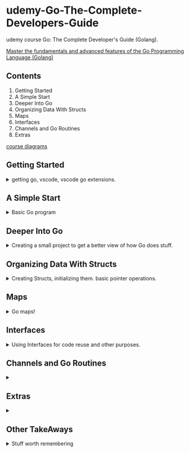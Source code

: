 <!--
ignore these words in spell check for this file
// cSpell:ignore Intn Errorf Holla PIMPL
-->

# udemy-Go-The-Complete-Developers-Guide

udemy course Go: The Complete Developer's Guide (Golang).

[Master the fundamentals and advanced features of the Go Programming Language (Golang)](https://www.udemy.com/course/go-the-complete-developers-guide/)


## Contents

1. Getting Started
2. A Simple Start
3. Deeper Into Go
4. Organizing Data With Structs
5. Maps
6. Interfaces
7. Channels and Go Routines
8. Extras

[course diagrams](https://github.com/StephenGrider/GoCasts/tree/master/diagrams)

## Getting Started

<details>
<summary>
getting go, vscode, vscode go extensions.
</summary>
[go](https://go.dev/)\
[vscode](https://code.visualstudio.com/)\
[vscode go extension](https://marketplace.visualstudio.com/items?itemName=golang.Go)
</details>


## A Simple Start

<details>
<summary>
Basic Go program
</summary>

### Boring Ol' Hello World

create a "hello world" folder, with "main.go" file

```go
package main

import "fmt"

func main(){
    fmt.Println("hi there!")
}
```

### Five Important Questions

the five basic questions that we can learn from the simple example

> 1. How do we run the code in our project?
> 2. What does `package main` mean?
> 3. What does `import "fmt"` mean?
> 4. What's that `func` thing?
> 5. How is the file "main.go" organized?

now we want to run this code, we go to our folder, and we can run the code

```sh
cd hello world
go run main.go
```

but what's with that `go` command? what else can it do?

> - go build  - compiles a bunch of go source code files
> - go run - compiles and executes one or two files
> - go fmt - formats all the code in each file in the current directory
> - go install - compiles and "installs" a package
> - go get - downloads the raw source code of someone elses package
> - go test - runs any tests associated with the current project

we first run `go run`, but if we run `go build`, it will create an executable file.

### Go Packages

in go:
> Package == Project == Workspace

a package can have many files, each files declares which package it belongs to. in our example, `package main`.

there are two types of packages, executables and reenables. executables packages create executable files, reusable packages are support libraries (dependency).

executables packages are always called 'main', and should always have a `func main()`. any other name makes it a support package, and will not create an executable package.

if we change the name of the package and build it, it won't create an executable file.

### Import Statements

the import statement gives us access to function defined in another package. some packages are part of the standard, and some are not.

[packages documentation](https://pkg.go.dev/std)

### File Organization

`func` is short for function. the required format is `func`, the name of the function, arguments to the function, curly braces (same line), and then the body in a new line, and the closing curling braces in a new line.

every file in this course will look like this:
> - package declaration
> - imports other packages that we need
> - body: define functions, things that we want to do


</details>

## Deeper Into Go

<details>
<summary>
Creating a small project to get a better view of how Go does stuff.
</summary>

### Project Overview
we start with a project: "cards", this project will be about playing card games, we will create the following functions:

> - newDeck - create a list of playing card. essentially an array of string
> - print - log out the contents of a deck of cards
> - shuffle - shuffle all the cards in a deck
> - deal - create a 'hand' of cards.
> - saveToFile - save a list of cards to a file on the local machine
> - newDeckFromFile - load a list of cards from the local machine

### New Project Folder

all of our files will be inside a single directory, so we need 'cards' folder. everything for the project will be inside this folder. we start with another main.go file.

```go
package main

func main() {

}
```

### Variable Declarations

now we get into some actual parts of go, we will start with variables declarations. there are some ways to define variables;

1. `var <var name> <type> = <value>` - has a warning message.
   1. var informs go that this is a new variable
   2. next is the name of the variable
   3. then the type
   4. the equal sign
   5. the initial value
   6. can live outside a function
2. `<var name> := <value>` - type inference
   1. `:=` creates a new variable. 
   2. must provide an initial value
   3. must be inside a function

go is a static typed language (like c++ and java, unlike javascript, python or ruby). if a variable is from one type, then it can't be changed to hold a value of another type.

types:
- bool
- string
- int
- float64
- (some more)

```go
package main

import "fmt"

//card4 := 55 //illegal - can't do this outside
var card3 int = 60 legal - can do this outside

func main() {
    //option 1
    var card1 string = "Ace of Spades"
    fmt.Println(card1)
    //option 2
    card2 := "Ace of Spades"
    fmt.Println(card2)

    fmt.Println(card3)
}
```

### Functions and Return Types

defining a function is the same as the "main" function, but while the main function didn't return anything, we want our function to return a value.

`func <name>(<arguments>) <return type>` then `{` on the same line, the function body in a new line and the closing `}` on a new line again. when we don't return anything, we can omit the return type.

type inference works with functions without issues.

```go
package main

import "fmt"

func main() {
    var card1 string = newCard()
    fmt.Println(card1)
}

func newCard() string{
    return "Five of Diamonds"
}
```

### Slices and For Loops

Go has two types to handle 'lists' of data: Array and Slice. an array is a fixed length list, a slice can grow and shrink. for both options the type of each record must be the same.

to create a slice, we use the following syntax: `<name> := []<type>{<value1>,<value2>}`. we can add elements with the `append(<slice>, <value>)` function. this function doesn't modify the original slice, it returns a new one.

we can iterate over slice with a `for <index>,<element> := range <slice> {` syntax. then we can define what we do inside. notice that we use the `:=` syntax. we can also define them outside and use `=` instead.

```go
package main

import "fmt"

func main() {
	cards1 := []string{"Ace of Diamonds", newCard()}
	cards2 := append(cards1, "Five of Hearts")
	fmt.Println(cards1)
	fmt.Println(cards2)
	for i, card := range cards2 {
		fmt.Println(i, card)
	}

    var i2 int
	var card2 string
	for i2, card2 = range cards1 {
		fmt.Println(i2, card2)
	}
}

func newCard() string {
	return "Five of Diamonds"
}
```

### OO Approach vs Go Approach

Go isn't a a object oriented language. there are no classes (there are structs). if we were using an OOP approach, we would have a Deck class that we can initialize Deck instances from.

we will define a Deck type, which is built over `[]string` (slice of string), and define functions that use this type as a "receiver".

we will also create other files "deck.go" and "deck_test.go" to hold the type definition and some associated test.

### Custom Type Declarations

we define a type on top of an existing type, but this allows us to use it in functions. `type <name> <base type>`. we can now replace `[]string` with the newly created `deck`.

**deck.go**
```go
package main

//create a new type 'deck' which is a slice of strings

type deck []string
```
we also add the other file to the `go run` command.
```sh
go run main.go deck.go
```

now we also want a function that does the print loop for the deck of cards
```go
package main

//create a new type 'deck' which is a slice of strings

type deck []string

func (d deck) print (){
    for i,card:= range d {
        fmt.Println(i,card)
    }
}
```

now we can call this function in the main.go file, using the dot syntax.


### Receiver Functions

a receiver function is sort of like a method, or an extension method ( like *this*, or *self*)

`func (<identifier> <type>) <function name> (<arguments>) <return type>`

by convention we use a one or two letter name to refer to the passed value, and usually the abbreviation of the type.
**deck.go**
```go
package main

//create a new type 'deck' which is a slice of strings

type deck []string

func (d deck) print (){
    for i,card:= range d {
        fmt.Println(i,card)
    }
}
```


**main.go**
```go
package main

import "fmt"

func main() {
	cards := deck{"ace of Diamonds", "aaa"}
    cards.print()
}
```


### Creating a New Deck

out of the six functions we set out to create, we have just created one! we will now create another function, *newDeck()*. this is not a receiver function, it creates a new deck.

here we also see a nested loop. we usually need to define a index and the value in range for loop. so we use the `_` instead to make this a throw-away variable.

**deck.go**
```go
func newDeck() deck {
	cards := deck{}
	cardSuits := []string{"Spades", "Hearts", "Clubs", "Diamonds"}
	cardValues := []string{"Ace", "Two", "Three", "Four"}
	for _, cardSuit := range cardSuits {
		for _, cardValue := range cardValues {
			cards = append(cards, cardValue+" of "+cardSuit)
		}
	}

	return cards
}
```

### Slice Range Syntax

now we want to work on the "deal" function, which will create a "hand" (still a deck) of some size. go is zero-indexed, and uses the square brackets as an indexing operator. we can use a helper syntax to take a range, starting from an index, and going up to an ending index (not included). we can omit one of the indexes and that would mean the beginning or the end (including).


```go
	numbers := []int{0, 1, 2, 3, 4, 5, 6}

	fmt.Println(numbers[:3])  //0,1,2
	fmt.Println(numbers[3:])  //3,4,5,6
	fmt.Println(numbers[4:6]) //4,5
```


### Multiple Return Values

now lets implement the *deal* function, we define the function and the arguments, the identifier comes before the type name (unlike other languages), we want to return two separate values. we already saw something similar with the range for loops. so we define the return types in parentheses. when we return them we stick a comma.

**deck.go**
```go
func deal (d deck, handSize int) (deck,deck) {
    return d[:handSize], d[handSize:]
}
```

we get the variables returned from the function with a comma, just like what we used for the range loops. we can use either `:=` syntax to create new variables, `=` to assign, and `:=` when we assign one and create another
```go
	cards := newDeck()
	cards.print()
	h1, h2 := deal(cards, 2)
	fmt.Println("hand 1")
	h1.print()
	fmt.Println("hand 2")
	h2.print()
```

### Byte Slices

now we will look at the "saveToFile" function. we want to save the data to disk. we will use another package from the go standard, this time "ioutil" (io utilities), and the *WriteFile* function.

> `func WriteFile(filename string, data []byte,perm os.FileMode) error`

we can see that this function uses a non basic type, *os.FileMode*, and returns type *error*. to use the function we need to turn the deck into a []byte - a slice of bytes. a string is basically a byte slice, each byte is an ascii code.

[ascii table](https://www.asciitable.com)

### Deck to String

we want to make our deck into a string and then a []byte (slice of bytes). this will require **type conversion**, this is done with using the type like an operator.

```go
sliceOfBytes := []byte("hello")
fmt.Println(sliceOfBytes) //[104 101 108 108 111]
```

we have a deck, which is []string, we want it to be a single string, and the make that string into []byte. we might also have other cases where we need a single string from a deck, so lets create a function for it, and then use it. we can make it receiver function or a free function, we will go with a receiver function syntax.

**deck.go**
```go
func (d deck) toString() string {

}
```

### Joining a Slice of Strings

the deck type is []string, so we want to make a single string out of it. we start with type conversion. this is safe to do. we will use another package that can help us with this, 

**deck.go**
```go
import "strings"
func (d deck) toString() string {
	s := []string(d)
	str := strings.Join(s, ",")
	return str
    //return strings.Join(d, ",") // also works
}
```

we have multiple imports, so we can condense them together, we use parentheses and each package on a new line (no separator)
```go
import (
    "fmt"
    "strings"
)
```

now we have single string, so we are almost ready.

### Saving Data to the Hard Drive

now we need the final 'saveToFile' function, it will be a receiver function, which will make use of ioutil's *WriteFile*, and will return the same type of value. we will use 0666 as the permissions,


```go
import "io/util"

func (d deck) saveToFile(filename string) error {
	return ioutil.WriteFile(filename, []byte(d.toString()), 0666)
}
```
we can test this. if we pass a simple string this will be treated as a relative path, and will be created at same directory as the executable.

**main.go**
```go
d := newDeck()
d.saveToFile("abc.txt")
```

### Reading From the Hard Drive

now we do things in reverse, let's find the matching function in ioutil package. this is `func ReadFile(filename string)([]byte,error)`. for now we care about the byte slice part.

but what is the error object? if there was an error, it will have a value, otherwise, the value will be **nil**. we need to understand the error and decide how to deal with it. we can return a new deck, or decide that something we wrong and quit the program. we decide that in this case, we should quit the program.
we will use the os (operating system) package and exit with status code 1.

**deck.go**
```go
func newDeckFromFile(filename string) deck{
    bs,err= ioutil.ReadFile(filename)
    if err != nil {
        // Option #1 - log the error and return a new deck
        // Option #2 - log the error and quit the program
        fmt.Println("Error:",err)
		os.Exit(1) // exit with status code

    }

   // return something
}
```

### Error Handling

if there was no error, we have a []byte, which we want to make into a string, and then []string, eventually a deck. we will use type conversions and *strings.Split()*. the go language convention is to use short variables names, even single letter.

**deck.go**
```go
func newDeckFromFile(filename string) deck{
    bs,err= ioutil.ReadFile(filename)
    if err != nil {
        // Option #1 - log the error and return a new deck
        // Option #2 - log the error and quit the program
        fmt.Println("Error:",err)
		os.Exit(1) // exit with status code

    }

   return deck(strings.Split(string(bs),","))
}
```

we can test this in the main file.

### Shuffling a Deck

now we want to shuffle the deck, there is no built in shuffle functionality, but we can do one ourselves. we iterate over the deck, and for each card, we randomly swap it with a different card.

we need the length of the deck and a way to generate a random number, this comes from "math/rand", the function `func Intn (n int) int`. we find the length of the slice with *len*. we use the range for loop syntax, but drop the 2nd argument. and now we use the fancy way to swap.

**deck.go**
```go
func (d deck) shuffle(){
    for i := range d {
        newPosition :=rand.Intn(len(d)-1)
        d[i],d[newPosition] = d[newPosition],d[i]
    }
}
```
**main.go**
```go
	cards5 := newDeck()
	cards5.shuffle()
	cards5.print()
```

we run this several times, and we always get the same result! we didn't set up a random seed value!

### Random Number Generation

go uses the same seed by default. this is done with type Rand. we use `func New(src Source) *Rand`, which uses a Source type and returns a pointer type. then we can use it.


**deck.go**
```go
func (d deck) shuffle(){

    source := rand.NewSource(5)
    r := rand.New(source)

    for i := range d {
        newPosition :=r.Intn(len(d)-1)
        d[i],d[newPosition] = d[newPosition],d[i]
    }
}
```
to get a seed we will use the current time from the time package. tha main thing we learn is how to use the documentation.

```go
func (d deck) shuffle(){

    source := rand.NewSource(time.Now().UnixNano())
    r := rand.New(source)

    for i := range d {
        newPosition :=r.Intn(len(d)-1)
        d[i],d[newPosition] = d[newPosition],d[i]
    }
}
```

### Testing With Go

let's think about testing.

> "Go testing is not RSpec, mocha, jasmine, selenium, etc!"

we create a file ending with "_test.go", vscode will recognize this file and give us some quick actions. we run tests with `go test` from the command line.

### Writing Useful Tests

deciding what to test: we need to figure out what we care about, what we can test, etc...

we write our tests in functions, each function should test some functionality. we write test function with a capital letter, "TestNewDeck", then vscode shows us the option to run them directly, they all take a argument of type _\*testing.T_ called *t*.

`func TestSomethingName (t *testing.T)`, we use this parameter to create error messages and fail the test with `t.Error`, `t.Errorf`  and other functions.


> our first test:\
> when we create a new deck, before shuffling 
>       - it should be of a specific size
>       - the first card is "Ace of Spades"
>       - the last card is "Four of Clubs"


so our function starts like this

**deck_test.go**
```go
package main

import "testing"

func TestNewDeck(t *testing.T) {
	d := newDeck()
	l := len(d)
	if l != 16 {
		t.Errorf("Expected length 16, got %v", l)
	}
}

```

### Asserting Elements in a Slice

expanding the test, in a new deck, we know what the order the cards should be, so we can test this. we use the regular indexing notations.

**deck_test.go**
```go
func TestNewDeck(t *testing.T) {
	d := newDeck()
	l := len(d)
	exp := 16
	if l != exp {
		t.Errorf("Expected length %d, got %v", exp, l)
	}
	// first := d[0]
	// last := d[l-1]
	expFirst, expLast := "Ace of Spades", "Four of Diamonds"
	first,last := d[0],d[l-1]
	if first != expFirst {
		t.Errorf("expected first card to be %v, was %v",expFirst, first)
	}
	if last != expLast {
		t.Errorf("expected last card to be %v, was %v",expLast, last)
	}
}
```


### Testing File IO

the final test is to save and read deck from disk. if we create a file and crush, we won't have an opportunity to clean it up! we have to take care of this.

> 1. delete any file in the current directory with the name "_deckTesting"
> 2. create a deck
> 3. save to file "_deckTesting"
> 4. load from file
> 5. assert deck length
> 6. delete any file in the current directory with the name "_deckTesting"


so how do we delete a file? the os package can help! `func Remove(name string) error` we delete before and after running the test



**deck_test.go**
```go
func TestSaveToDeckAndNewDeckFromFile(t *testing.T) {
    filename := "_deckTesting"
    os.Remove(filename)
	d := newDeck()
	
    d.saveToFile(filename)
	loadedDeck := newDeckFromFile(filename)

	l1 := len(d)
	l2 := len(loadedDeck)
	if l1 != l2 {
		t.Errorf("Expected length %d, got %v", l1,l2)
	}
    os.Remove(filename)
}
```

### Project Review

we used many packages, and we imported them all. we had a new type *deck*, built on top of slice of strings (*[]string*). we used receiver function and slices, which are more advanced then regular arrays.

the *deal* function wasn't a receiver function, it was to avoid ambiguity, the name might imply that we modify the original value. it's up to discussion. later on.

we also used the testing function, which has a type with a star, this will also be explained later.


### Assignment 1: Even and Odd


> In this assignment you'll get some practice with slices and for loops.
>
> Here are the directions:
>
> - Create a new project folder to house this new project and create a 'main.go' file inside of it.
> - In the main.go file, define a function called 'main'.  Remember that the 'main' function will be called automatically.
> - In the main function, create a slice of integers from 0 through 10.
> - Iterate through the slice with a for loop.  For each element, check to see if the number is even or odd.
> - If the value is even, print out "even".  If it is odd, print out "odd".
> - Run your code from the terminal by changing into your project directory then running 'go run main.go'


</details>

## Organizing Data With Structs

<details>
<summary>
Creating Structs, initializing them. basic pointer operations.
</summary>

### Structs in Go

if we look back at the cards project, we used strings to denote the cards "Ace of Spades", how can we say that a card is from a specific suit or a specific value? we would have to do string operations. structs could help us with this, by using a struct to define a single card.

> struct :"data structure. collection of properties that are related together"

we will use a project "structs"

### Defining Structs

in the main.go file, we put the usual boiler plate code. our struct will define a person, with a first and last name (strings). we use the syntax of `type <name> struct`. we don't separate the fields, each in a new line

```go
package main

type person struct {
	firstName string
	lastName string
}

func main(){
	
}

```

### Declaring Structs

we have a type definition, now we need to instantiate this type. we can use positional arguments or name arguments with key:value pairs.

if we simply print a struct, we see the values inside curly braces, but not the field names

```go
	alex:= person{"Alex","Anderson"} //positional argument
	jack:= person{firstName:"jack",lastName: "jackson"} //names arguments

	fmt.Println(alex)
```

### Updating Struct Values

a final way to declare a struct is to declare a variable of that type, which will result in a struct with zero values in each field. so the person has empty strings as the values for first and last names. if we want to see things better, we can use the `fmt.Printf` syntax for a different view, if we pass the `%+v` as a format string, we can see the key:values pairs.

as most languages, we can update the values with the dot notation.

```go
	alex:= person{"Alex","Anderson"} //positional argument
	jack:= person{firstName:"jack",lastName: "jackson"} //names arguments
	var jon person // zero value initialization

	fmt.Println(alex,jack, jon)
	fmt.Printf("%+v\n",alex)
	fmt.Printf("%s %+s\n",alex.firstName,alex.firstName)
	jon.firstName = "jon"
	fmt.Println(jon)
```

### Embedding Structs

we can embed nest types inside other types. lets add a nested type to the person type. we also define a person with this information.

**in a multiline struct definition, we need a comma a the end of every line!**
```go

type contactInfo struct{
	email string
	zipCode int
}

type person struct {
	firstName string
	lastName  string
	contact contactInfo
}

func main(){
	jim := person{
		firstName: "jim",
		lastName:  "party",
		contact: contactInfo{
			email:   "party@jim.now",
			zipCode: 94000,
		},
	}

	fmt.Println(jim)
}
```

### Structs with Receiver Functions

when we create an embedded (nested) struct, we can omit the inner type member name, as use the typename as a field name as well. like javaScript es6 enhanced object literals. this will be handy later on.

```go
type contactInfo struct{
	email string
	zipCode int
}

type person struct {
	firstName string
	lastName  string
	contactInfo //no member name
}
```

like with other types, we can create receiver functions for types, like the print function, and one function that changes the first name.

```go
func (p person) print(){
	fmt.Printf("%+v\n",p)
}
func (p person) updateName(newFirstName string){
	p.firstName =newFirstName
}
```
however, when we run this function, the name doesn't change! what happened?  time to learn about pointers...

### Pass By Value

quick refresher of RAM and memory.

go is pass-by-value (copy), not by reference, just like C. so if we want to modify a value in a function, we would need to use pointers.

### Structs with Pointers

first we update our code. then we'll talk about how

```go
func (pointerToPerson *person) updateName(newFirstName string){
	(*pointerToPerson).firstName =newFirstName
}

jimPointer := &jim
jimPointer.updateName("jimmy")
jim.print()
```

### Pointer Operations

we have some new symbols,`&` and `*`. `&` is an operator to get a address of the variable. `*` is a pointer deference operator. get the value at that address. unless it's the type of a pointer.

so in the new updateName function, we changed the receiver type to be a pointer to a person.

> "turn address into value with `*address`"\
> "turn value into address with `&value`"

we will see more edge cases with pointers.

### Pointer Shortcut

instead of getting a Pointer and using it, we can use receiver function with a pointer type directly on a type. like taking the address and calling the correct function. this only works one way. we can't use value functions on pointers with this syntax.

```go
func (pointerToPerson *person) updateName(newFirstName string){
	(*pointerToPerson).firstName =newFirstName
}

//jimPointer := &jim
//jimPointer.updateName("jimmy")
jim.updateName("jimmy") //also work
jim.print()
```

### Gotchas With Pointers


here is a possible gotcha. we create a slice and send it to a function by value, this should be a copy, so the value shouldn't change. but it does!

```go
package main

import "fmt"

func main() {
	mySlice := []string{"hi","There","How","Are","You?"}
	updateSlice(mySlice)
	fmt.Println(mySlice)
}

func updateSlice(s []string){
	s[0]= "bye"
}
```

this is because of reference types and value types

### Reference vs Value Types

why did the value inside the slice change?

first of all, differences between slices and arrays: arrays are primitive data structure,they can't be resized, and we rarely use them. slices are used more often, they can grow and shrink. internally, they are built above arrays. 

a slice is a struct that manages the array, but it holds a pointer to the data, not the data itself. some types are value types (primitives, string, structs), and other are reference types (slices, maps, channels, pointers, functions). when we use reference types, we don't need to worry about taking pointers and stuff.

</details>

## Maps

<details>
<summary>
Go maps!
</summary>

### What's a Map?

maps are like dictionaries, they are statically types, so all keys must be of the same type, and the values must also all be from the same type(not the same type as the keys).

so we will start working with a new project, "maps". we can declare a map in several ways. one way is like this `<name> := map[<key type>]<value type>` and then start initializing the keys and the pairs. we need a trailing comma at the last pair

we will use mapping from colors to hex codes
```go
	colors := map[string]string{
		"red":   "#ff0000",
		"green": "#00ff00",
		"blue":  "#0000ff", //trailing comma!
	}
	fmt.Println(colors)
```

### Manipulating Maps

there are other ways to initialize maps, with the empty variable declaration or a `make(map[<key type>]<value type>)` function.\
we use the square brackets to manipulate the map, but we can't access records with the dot notation. we delete records with the `delete` function, which takes the map and the key.

```go
var colours map[string]int //zero values
otherColors := make(map[string]string) //also creates ma
otherColors["orange"]="badger"
delete (otherColors,"orange")
```

### Iterating Over Maps

lets make a function that takes a map, iterates over it and prints it. it's very similar to iterating over a slice, but we get the key and value rather than the index and value.

because map is a reference type, we don't need to send a pointer

```go
func printMap(c map[string]string){
	for color,hex := range c{
		fmt.Println("color",color,"hex code",hex)
	}
}
```

### Differences Between Maps and Structs

> Struct
> - Values can be of different types
> - Keys don't support indexing
> - Used to represent a "thing" with a lot of different properties
> - You need to know all the different fields at compile time
> - Value type
> Map:
> - All keys must be the same type
> - All values must be the same type
> - Keys are indexed, we can iterate over them
> - Used to represent a collection of related properties
> - Don't need to know all the keys at compile time
> - Reference type

if we change a map inside a function, this will change the values (reference types)

</details>

## Interfaces

<details>
<summary>
Using Interfaces for code reuse and other purposes.
</summary>

### Purpose of Interfaces

what interfaces do for us as developers.

>"We know that every value has a type, and every function has to specify the type of its arguments.\
so does that mean...\
Every function we ever write has to be rewritten to accommodate different types even if the logic is identical?"

for example, the deck shuffle function. do we care that it's called on a deck? does it use any special functions that use the deck, cards? NO! it uses the parts of the []string slice, but even then, it doesn't care about the string, only about the slice. this is one of the problems interfaces are meant to solve.

we'll start with an example, we'll write it naively and then fix it. we have a two chat-bots, one for english and one for spanish. they have many similarities. it wouldn't make sense to write the same code again. some function will have different code, but some are using those functions and will be identical. *getGreeting* will be different, but *printGreeting* will use the return value, but be the same. it would make sense to have one version of that function.

```go
type englishBot struct
func (englishBot) getGreeting() string
func printGreeting(eb englishBot)

type spanishBot struct
func (spanishBot) getGreeting() string
func printGreeting(sb spanishBot)
```

### Problems Without Interfaces

lets create the program, we'll use a new folder "interfaces". a note to remember is that if we aren't using a parameter, we can omit the name

```go
type englishBot struct{}
type spanishBot struct{}

func (eb englishBot) getGreeting() string {
	return "Hello"
}

func (spanishBot) getGreeting() string{
	return "Holla!"
}
```
now we create the printGreeting functions, we get a re-declaration error! no function overloading!

```go
func printGreeting(eb englishBot){
	fmt.Println(eb.getGreeting())
}
func printGreeting(sb spanishBot){
		fmt.Println(sb.getGreeting())
}
```

how can we fix this problem? is there a way to pass the two different types to the same function?

### Interfaces in Practice

let's use interfaces. we add a new type, which is interface (not struct) and use it as the type of the function argument. `type <interface name> interface` and then we define requirements in terms of of function signatures.

```go
type bot interface{
	getGreeting() string
}

func printGreeting(b bot){
	fmt.Println(b.getGreeting())
}
```

this works!

interfaces are declared as requirement, a type doesn't need to declare itself to be part of an interface, it either is or it isn't based on satisfying the interface.

### Rules of Interfaces

here is another interface, with argument and return type. we can have more than one function

```go
type user struct {
	name string
}

type otherBot interface{
	getGreeting(string,int) (string, error)
	getBotVersion() float
	respondToUser(user) string
}
```

we have concrete types, which we can create values of, like primitives, slices, structs. we also have interface types, which are abstract ideas of types, we can't a instance of them.

### Extra Interface Notes

> - "Interfaces are **not** generic types". go doesn't support generic programming.
> - "Interfaces are implicit". we don't manually link types and interfaces (*duck typing?*)
> - "Interfaces are a contract to help us manage types".
> - "Interfaces are tough. Step #1 is understanding how to read them".

### The HTTP Package

using interfaces the standard library, we will start a folder "http". we'll look at the documentation to understand the types used in function `func Get (url string)(resp *Response, err error)`.

```go
func main() {
	resp, err := http.Get("http://google.com")
	if err != nil {
		fmt.Println("Error", err)
		os.Exit(1)
	}
	fmt.Println(resp)
}
```
for any other language, this would work, but not in go! where is the html body?

### Reading the Docs

we sent a request, but we didn't get an html body. we need to learn more. the response is a struct, it has a body field, with the type `io.ReadCloser` which is an interface type, but it doesn't show functions, it shows other interfaces!

```go
type ReadCloser interface {
	Reader
	Closer
}

type Reader interface {
	Read (p []byte)(n int, err error)
}

type Closer interface {
	Close() error
}
```

### More Interface Syntax

if we specify a interface as struct field, it's saying we don't care about the concrete type, just that it fulfills the interface. like the PIMPL idiom.

in go. we can define a interface as a composition of other interfaces.

```go
type interface A {
	foo()
}
type interface B {
	bar()
}
type interface C {
	A
	B
}
```

### The Reader Interface

let's understand the *Reader* interface. we have an imaginary world without interfaces, each function can return a different type, and for each type we need a different function with a different name and definition to handle them.

the Reader interface works as an adapter, we don't care about the type of the body, as long as it provides us the Reader interface. which populates a byte slice.

### More on the Reader Interface

understanding the reader interface. `Read(p []byte)(int, error)`. the function copies the raw data (unknown type and format) into the slice, and returns the number of bytes read and any errors encountered. because slice is a reference type, then it's possible to modify it inside the function

### Working with the Read Function

now lets try to read the data from the body. we declare a byte slice, pass it to the read function of the response Body element, and then cast it to a string to print.

```go
func main() {
	resp, err := http.Get("http://google.com")
	if err != nil {
		fmt.Println("Error", err)
		os.Exit(1)
	}
	bs := make([]byte,99999) // create a slice with this size
	resp.Body.read(bs)
	fmt.Println(string(bs)) //byte slice is just like a string
}
```
however, go has built-in utilities to make this easier.

### The Writer Interface

here's an easier way to write the html to the console.

```go
func main() {
	resp, err := http.Get("http://google.com")
	if err != nil {
		fmt.Println("Error", err)
		os.Exit(1)
	}

	io.Copy(os.stdout, resp.Body)
}
```

we used the Reader interface before, but we can also use Writer interface, which is the opposite. but this doesn't modify the data.

```go
type Writer interface {
	Write(p []byte) (n int, err error)
}
```

### The io.Copy Function

the Writer interface takes the data and writes it somewhere, the io.Copy function takes a reader and a writer, and uses them both together to copy data from one source to another.

io.Stdout is the of type _*File_, which has a function Write with the correct signature, so it fits the Writer interface.


### The Implementation of io.Copy

with the vscode editor, we can look at function implementations, we simply hold the <kbd>Ctrl</kbd> button and click on a function name, and we can see how it's implemented.

it creates a byte slice (if need), use a loop read and write data. if one of the values has *WriteTo* or *ReadFrom* functions, they are used instead.

```go
func Copy(dst Writer, src Reader) (written int64, err error) {
	return copyBuffer(dst, src, nil)
}

// copyBuffer is the actual implementation of Copy and CopyBuffer.
// if buf is nil, one is allocated.
func copyBuffer(dst Writer, src Reader, buf []byte) (written int64, err error) {
	// If the reader has a WriteTo method, use it to do the copy.
	// Avoids an allocation and a copy.
	if wt, ok := src.(WriterTo); ok {
		return wt.WriteTo(dst)
	}
	// Similarly, if the writer has a ReadFrom method, use it to do the copy.
	if rt, ok := dst.(ReaderFrom); ok {
		return rt.ReadFrom(src)
	}
	if buf == nil {
		size := 32 * 1024
		if l, ok := src.(*LimitedReader); ok && int64(size) > l.N {
			if l.N < 1 {
				size = 1
			} else {
				size = int(l.N)
			}
		}
		buf = make([]byte, size)
	}
	for {
		nr, er := src.Read(buf)
		if nr > 0 {
			nw, ew := dst.Write(buf[0:nr])
			if nw < 0 || nr < nw {
				nw = 0
				if ew == nil {
					ew = errInvalidWrite
				}
			}
			written += int64(nw)
			if ew != nil {
				err = ew
				break
			}
			if nr != nw {
				err = ErrShortWrite
				break
			}
		}
		if er != nil {
			if er != EOF {
				err = er
			}
			break
		}
	}
	return written, err
}

// ReaderFrom is the interface that wraps the ReadFrom method.
//
// ReadFrom reads data from r until EOF or error.
// The return value n is the number of bytes read.
// Any error except EOF encountered during the read is also returned.
//
// The Copy function uses ReaderFrom if available.
type ReaderFrom interface {
	ReadFrom(r Reader) (n int64, err error)
}

// WriterTo is the interface that wraps the WriteTo method.
//
// WriteTo writes data to w until there's no more data to write or
// when an error occurs. The return value n is the number of bytes
// written. Any error encountered during the write is also returned.
//
// The Copy function uses WriterTo if available.
type WriterTo interface {
	WriteTo(w Writer) (n int64, err error)
}
```


### A Custom Writer

to satisfy the writer interface, our type needs `Write(p []byte) (n int, err error)`

so let's write such a type, as long as we have th correct function format, we can use the struct, even if the code is garbage.

```go
type logWriter struct {}

func (logWriter) Write(bs []byte) (n int, err error){
	return 1, nil
}
```
but lets be better
```go
func (logWriter) Write(bs []byte) (n int, err error){
	fmt.Println(string(bs))
	return len(bs),nil
}
```
### Assignment 2: Interfaces

> Write a program that create two custom struct types called 'triangle' and 'square.\
> The 'square' type should be a struct with a field called 'sideLength' of type float64.\
> The 'triangle' type should a struct with a field called 'height' of type float64, and a field called 'base' of type float64.
> 
> Both types should have function called 'getArea' that returns the calculated area of the square or triangle.\
> Area of triangle: 0.5 * base * height\
> Area of square: sideLength *sideLength
> 
> Add a shape interface that defines a function called 'printArea', this function should calculate the area of a the given shape and print it out to the terminal.\
> Design the interface so that 'printArea' function can be called with either a triangle or a square.

**note: the instructions are messed up, but it's pretty simple to understand what it wants us to do**

### Assignment 3: Hard Mode Interfaces


> Create a program the reads contents of a text file then prints its content's to the terminal. 
> 
> The file to open should be provided as an argument to the program when it's executed at the terminal. for example, `go run main.go myFile.txt` should open up the myFile.txt file.
> 
> To read in arguments provided to a program, you can reference the variable *os.Args* which is a slice of type sting. To open a file , check out yhe documentation for the *Open* functions in the *os* package.
> 
> What interfaces does the *File* type implement?\
> If the *File* type implements the *reader* interface you might be able to reuse the *io.Copy* function!

**maybe I should have closed the file...**

</details>

## Channels and Go Routines

<details>
<summary>

</summary>
</details>

## Extras

<details>
<summary>

</summary>
</details>
   
## Other TakeAways

<details>
<summary>
Stuff worth remembering
</summary>

- go doesn't have function overloading - one name, one function
- the keyword `type`
  - is used to define type built on another type (alias, but with functions)
  - define structs
  - define interfaces
- no generics
- there is a var args (...) syntax


### Go Types

- bool:  true or false. zero-value **false**
- string: text. zero=value **"" (empty string)**
- int: `int8`, `uint8` (byte), `int16`, `uint16`, `int32` (rune), `uint32`, `int64`, `uint64`, `int`, `uint`, `uintptr`. zero-value **0**
- float: `float32`, `float64`. zero-value **0**
- complex: `complex64`,`complex128` zero-value **0+0i**
- array
- slice: `[]<type>`
- map: `[<key type>]<value type>`
- structs: `type <struct name> struct`
- interfaces `type <interface name> interface`

**value types**: int, float, string, bool, structs.\
**reference types**: slices, maps,channels,pointers, functions.  


### Go CLI

- *go build*
- *go run*
- *go fmt*
- *go install*
- *go get*
- *go test*
  
### packages used

Package name | Import statement | Usage | Noticeable functions
-------|--------------|-----------|----
fmt, format | import "fmt"' | basic IO to console with formatting |Println,
math | ||
rand | import "math/rand" | randomness | IntN, newSource, New
debug |||
encoding |||
crypto |||
io |import "io"| IO primitives| Copy
ioutil | import "io/util" | utility functions for IO | WriteFile,ReadFile
strings |import "strings"|basic string operations | Join, Split
os | import "os" |platform independent system calls | exit, Remove, os.Args
time | import "time" |functionality for measuring and displaying time | Now, 
testing | import "testing" | tests package! | t.Error,  t.Errorf
http | import "net/http" | networking stuff | Get,Post

### Format String

how the string format works:
[formatting](https://zetcode.com/golang/string-format/)

> - d - decimal integer
> - o - octal integer
> - O - octal integer with 0o prefix
> - b - binary integer
> - x - hexadecimal integer lowercase
> - X - hexadecimal integer uppercase
> - f - decimal floating point, lowercase
> - F - decimal floating point, uppercase
> - e - scientific notation (mantissa/exponent), lowercase
> - E - scientific notation (mantissa/exponent), uppercase
> - g - the shortest representation of %e or %f
> - G - the shortest representation of %E or %F
> - c - a character represented by the corresponding Unicode code point
> - q - a quoted character
> - U - Unicode escape sequence
> - t - the word true or false
> - s - a string
> - v - default format
> - #v - Go-syntax representation of the value
> - T - a Go-syntax representation of the type of the value
> - p - pointer address
> - % - a double %% prints a single %

Type | Symbol | Example | Notes
-----|---------|---|---
decimal integers | %d| 0,5 | N/A
value | %v | any value
struct with field names | %+v | structs | prints the key:value pairs

</details>